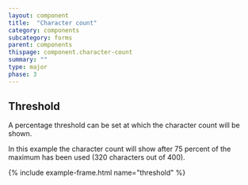 ```yaml
---
layout: component
title:  "Character count"
category: components
subcategory: forms
parent: components
thispage: component.character-count
summary: ""
type: major
phase: 3
---
```


## Threshold

A percentage threshold can be set at which the character count will be shown.

In this example the character count will show after 75 percent of the maximum has been used (320 characters out of 400).

{% include example-frame.html name="threshold" %}
